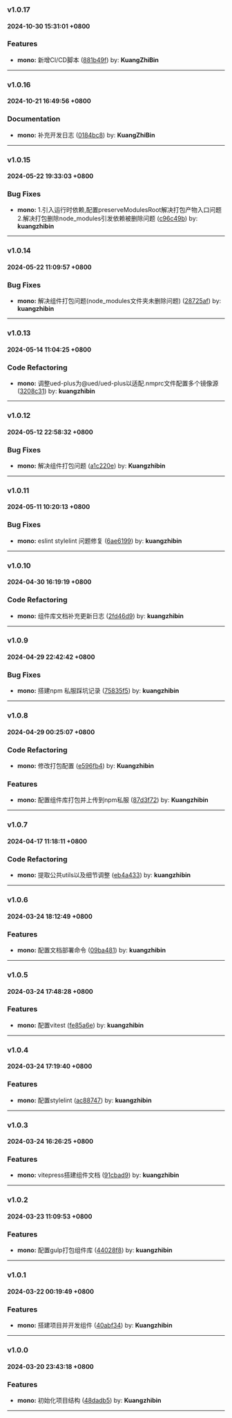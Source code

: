 ### v1.0.17
#### 2024-10-30 15:31:01 +0800

### Features

* **mono:** 新增CI/CD脚本  ([881b49f](https://github.com/bin-K/ued-plus/commit/881b49f)) by: **KuangZhiBin**

---

### v1.0.16
#### 2024-10-21 16:49:56 +0800

### Documentation

* **mono:** 补充开发日志  ([0184bc8](https://github.com/bin-K/ued-plus/commit/0184bc8)) by: **KuangZhiBin**

---

### v1.0.15
#### 2024-05-22 19:33:03 +0800

### Bug Fixes

* **mono:** 1.引入运行时依赖,配置preserveModulesRoot解决打包产物入口问题 2.解决打包删除node_modules引发依赖被删除问题  ([c96c49b](https://github.com/bin-K/ued-plus/commit/c96c49b)) by: **kuangzhibin**

---

### v1.0.14
#### 2024-05-22 11:09:57 +0800

### Bug Fixes

* **mono:** 解决组件打包问题(node_modules文件夹未删除问题)  ([28725af](https://github.com/bin-K/ued-plus/commit/28725af)) by: **kuangzhibin**

---

### v1.0.13
#### 2024-05-14 11:04:25 +0800

### Code Refactoring

* **mono:** 调整ued-plus为@ued/ued-plus以适配.nmprc文件配置多个镜像源  ([3208c31](https://github.com/bin-K/ued-plus/commit/3208c31)) by: **kuangzhibin**

---

### v1.0.12
#### 2024-05-12 22:58:32 +0800

### Bug Fixes

* **mono:** 解决组件打包问题  ([a1c220e](https://github.com/bin-K/ued-plus/commit/a1c220e)) by: **Kuangzhibin**

---

### v1.0.11
#### 2024-05-11 10:20:13 +0800

### Bug Fixes

* **mono:** eslint stylelint 问题修复  ([6ae6199](https://github.com/bin-K/ued-plus/commit/6ae6199)) by: **kuangzhibin**

---

### v1.0.10
#### 2024-04-30 16:19:19 +0800

### Code Refactoring

* **mono:** 组件库文档补充更新日志  ([2fd46d9](https://github.com/bin-K/ued-plus/commit/2fd46d9)) by: **kuangzhibin**

---

### v1.0.9
#### 2024-04-29 22:42:42 +0800

### Bug Fixes

* **mono:** 搭建npm 私服踩坑记录  ([75835f5](https://github.com/bin-K/ued-plus/commit/75835f5)) by: **kuangzhibin**

---

### v1.0.8
#### 2024-04-29 00:25:07 +0800

### Code Refactoring

* **mono:** 修改打包配置  ([e596fb4](https://github.com/bin-K/ued-plus/commit/e596fb4)) by: **Kuangzhibin**


### Features

* **mono:** 配置组件库打包并上传到npm私服  ([87d3f72](https://github.com/bin-K/ued-plus/commit/87d3f72)) by: **Kuangzhibin**

---

### v1.0.7
#### 2024-04-17 11:18:11 +0800

### Code Refactoring

* **mono:** 提取公共utils以及细节调整  ([eb4a433](https://github.com/bin-K/ued-plus/commit/eb4a433)) by: **kuangzhibin**

---

### v1.0.6
#### 2024-03-24 18:12:49 +0800

### Features

* **mono:** 配置文档部署命令  ([09ba481](https://github.com/bin-K/ued-plus/commit/09ba481)) by: **kuangzhibin**

---

### v1.0.5
#### 2024-03-24 17:48:28 +0800

### Features

* **mono:** 配置vitest  ([fe85a6e](https://github.com/bin-K/ued-plus/commit/fe85a6e)) by: **kuangzhibin**

---

### v1.0.4
#### 2024-03-24 17:19:40 +0800

### Features

* **mono:** 配置stylelint  ([ac88747](https://github.com/bin-K/ued-plus/commit/ac88747)) by: **kuangzhibin**

---

### v1.0.3
#### 2024-03-24 16:26:25 +0800

### Features

* **mono:** vitepress搭建组件文档  ([91cbad9](https://github.com/bin-K/ued-plus/commit/91cbad9)) by: **kuangzhibin**

---

### v1.0.2
#### 2024-03-23 11:09:53 +0800

### Features

* **mono:** 配置gulp打包组件库  ([44028f8](https://github.com/bin-K/ued-plus/commit/44028f8)) by: **kuangzhibin**

---

### v1.0.1
#### 2024-03-22 00:19:49 +0800

### Features

* **mono:** 搭建项目并开发组件  ([40abf34](https://github.com/bin-K/ued-plus/commit/40abf34)) by: **Kuangzhibin**

---

### v1.0.0
#### 2024-03-20 23:43:18 +0800

### Features

* **mono:** 初始化项目结构  ([48dadb5](https://github.com/bin-K/ued-plus/commit/48dadb5)) by: **Kuangzhibin**

---
